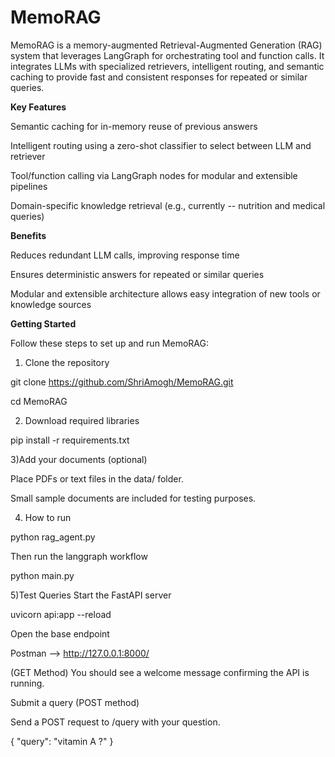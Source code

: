 # MemoRAG

MemoRAG is a memory-augmented Retrieval-Augmented Generation (RAG) system that leverages LangGraph for orchestrating tool and function calls.
It integrates LLMs with specialized retrievers, intelligent routing, and semantic caching to provide fast and consistent responses for repeated or similar queries.

**Key Features**

Semantic caching for in-memory reuse of previous answers

Intelligent routing using a zero-shot classifier to select between LLM and retriever

Tool/function calling via LangGraph nodes for modular and extensible pipelines

Domain-specific knowledge retrieval (e.g., currently -- nutrition and medical queries) 

**Benefits**

Reduces redundant LLM calls, improving response time

Ensures deterministic answers for repeated or similar queries

Modular and extensible architecture allows easy integration of new tools or knowledge sources


**Getting Started**

Follow these steps to set up and run MemoRAG:

1) Clone the repository

git clone https://github.com/ShriAmogh/MemoRAG.git

cd MemoRAG

2) Download required libraries

pip install -r requirements.txt

3)Add your documents (optional)

Place PDFs or text files in the data/ folder.

Small sample documents are included for testing purposes.

4) How to run

python rag_agent.py

Then run the langgraph workflow

python main.py

5)Test Queries
Start the FastAPI server

uvicorn api:app --reload


Open the base endpoint

Postman --> http://127.0.0.1:8000/

 (GET Method)
You should see a welcome message confirming the API is running.

Submit a query (POST method)

Send a POST request to /query with your question.

{
  "query": "vitamin A ?"
}



